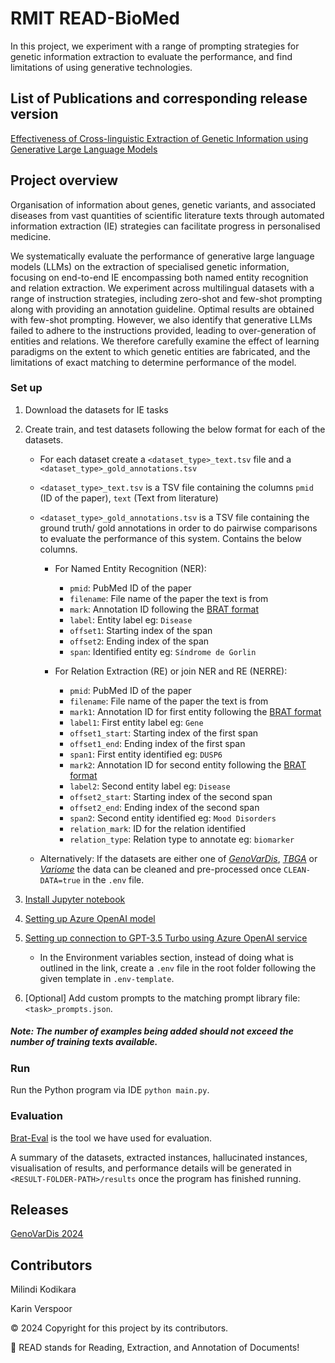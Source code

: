 # RMIT READ-BioMed

In this project, we experiment with a range of prompting strategies for 
genetic information extraction to evaluate the performance, 
and find limitations of using generative technologies.

## List of Publications and corresponding release version

[Effectiveness of Cross-linguistic Extraction of Genetic
Information using Generative Large Language Models](https://ceur-ws.org/Vol-3756/GenoVarDis2024_paper4.pdf)

## Project overview
Organisation of information about genes, genetic variants, and associated diseases from vast
quantities of scientific literature texts through
automated information extraction (IE) strategies can facilitate progress in personalised
medicine.

We systematically evaluate the performance of
generative large language models (LLMs) on
the extraction of specialised genetic information, focusing on end-to-end IE encompassing
both named entity recognition and relation extraction. We experiment across multilingual 
datasets with a range of instruction strategies, including zero-shot and few-shot 
prompting along with providing an annotation guideline. Optimal results are obtained with
few-shot prompting. However, we also identify that generative LLMs failed to adhere to the 
instructions provided, leading to over-generation of entities and relations. 
We therefore carefully
examine the effect of learning paradigms on
the extent to which genetic entities are fabricated, and the limitations of exact matching to
determine performance of the model.

### Set up
1. Download the datasets for IE tasks 
2. Create train, and test datasets following the below format for each of the datasets.

    - For each dataset create a `<dataset_type>_text.tsv` file and a `<dataset_type>_gold_annotations.tsv`
    - `<dataset_type>_text.tsv` is a TSV file containing the columns `pmid` (ID of the paper), `text` (Text from literature)
    - `<dataset_type>_gold_annotations.tsv` is a TSV file containing the ground truth/ gold annotations in order to do pairwise comparisons to evaluate the performance of this system. Contains the below columns.
      - For Named Entity Recognition (NER):
        - `pmid`: PubMed ID of the paper
        - `filename`: File name of the paper the text is from
        - `mark`: Annotation ID following the [BRAT format](https://brat.nlplab.org/standoff.html)
        - `label`: Entity label eg: `Disease`
        - `offset1`: Starting index of the span
        - `offset2`: Ending index of the span
        - `span`: Identified entity eg: `Síndrome de Gorlin`
        
      - For Relation Extraction (RE) or join NER and RE (NERRE):
        - `pmid`: PubMed ID of the paper
        - `filename`: File name of the paper the text is from
        - `mark1`: Annotation ID for first entity following the [BRAT format](https://brat.nlplab.org/standoff.html)
        - `label1`: First entity label eg: `Gene`
        - `offset1_start`: Starting index of the first span
        - `offset1_end`: Ending index of the first span
        - `span1`: First entity identified eg: `DUSP6`
        - `mark2`: Annotation ID for second entity following the [BRAT format](https://brat.nlplab.org/standoff.html)
        - `label2`: Second entity label eg: `Disease`
        - `offset2_start`: Starting index of the second span
        - `offset2_end`: Ending index of the second span
        - `span2`: Second entity identified eg: `Mood Disorders`
        - `relation_mark`: ID for the relation identified
        - `relation_type`: Relation type to annotate eg: `biomarker`
        
    - Alternatively: If the datasets are either one of [_GenoVarDis_](https://codalab.lisn.upsaclay.fr/competitions/17733), [_TBGA_](https://zenodo.org/records/5911097) or [_Variome_](https://bitbucket.org/readbiomed/variome-corpus-data/src/master/) the data can be cleaned and pre-processed once `CLEAN-DATA=true` in the `.env` file. 


2. [Install Jupyter notebook](https://jupyter.org/install) 


3. [Setting up Azure OpenAI model](https://learn.microsoft.com/en-us/azure/ai-services/openai/how-to/working-with-models?tabs=powershell#model-updates)


4. [Setting up connection to GPT-3.5 Turbo using Azure OpenAI service](https://learn.microsoft.com/en-us/azure/ai-services/openai/quickstart?tabs=command-line%2Cpython-new&pivots=programming-language-python)
   - In the Environment variables section, instead of doing what is outlined in the link, create a `.env` file in the root folder following the given template in `.env-template`.

5. \[Optional] Add custom prompts to the matching prompt library file: `<task>_prompts.json`.
   
##### Note: The number of examples being added should not exceed the number of training texts available. 
    
### Run 
Run the Python program via IDE `python main.py`.

### Evaluation
[Brat-Eval](https://github.com/READ-BioMed/brateval) is the tool we have used for evaluation. 

A summary of the datasets, 
extracted instances, hallucinated instances, visualisation of results, and performance details 
will be generated in `<RESULT-FOLDER-PATH>/results` once the program has finished running.

## Releases
[GenoVarDis 2024](https://github.com/Milindi-Kodikara/RMIT-READ-BioMed-Version-2.0/releases/tag/v1.0)

## Contributors
Milindi Kodikara

Karin Verspoor

&copy; 2024 Copyright for this project by its contributors.

🧩 READ stands for Reading, Extraction, and Annotation of Documents!
